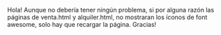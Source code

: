 Hola! Aunque no debería tener ningún problema, si por alguna razón las páginas de venta.html y alquiler.html, no mostraran los íconos de font awesome, solo hay que recargar la página.
Gracias!
